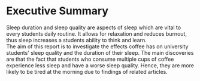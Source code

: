 # Executive Summary
Sleep duration and sleep quality are aspects of sleep which are vital to every students daily routine. It allows for relaxation and reduces burnout, thus sleep increases a students ability to think and learn. <br>
The aim of this report is to investigate the effects coffee has on university students' sleep quality and the duration of their sleep.
The main discoveries are that the fact that students who consume multiple cups of coffee experience less sleep and have a worse sleep quality. Hence, they are more likely to be tired at the morning due to findings of related articles.
